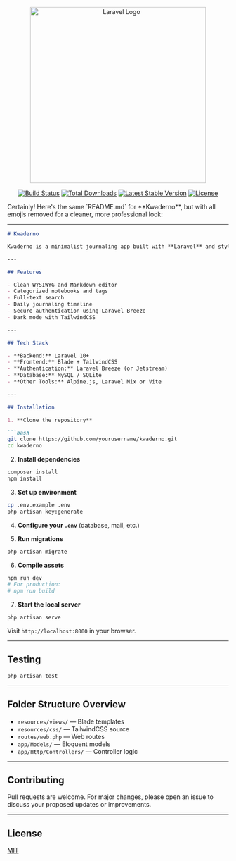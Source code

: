 <p align="center"><a href="https://laravel.com" target="_blank"><img src="https://raw.githubusercontent.com/laravel/art/master/logo-lockup/5%20SVG/2%20CMYK/1%20Full%20Color/laravel-logolockup-cmyk-red.svg" width="400" alt="Laravel Logo"></a></p>

<p align="center">
<a href="https://github.com/laravel/framework/actions"><img src="https://github.com/laravel/framework/workflows/tests/badge.svg" alt="Build Status"></a>
<a href="https://packagist.org/packages/laravel/framework"><img src="https://img.shields.io/packagist/dt/laravel/framework" alt="Total Downloads"></a>
<a href="https://packagist.org/packages/laravel/framework"><img src="https://img.shields.io/packagist/v/laravel/framework" alt="Latest Stable Version"></a>
<a href="https://packagist.org/packages/laravel/framework"><img src="https://img.shields.io/packagist/l/laravel/framework" alt="License"></a>
</p>Certainly! Here's the same `README.md` for **Kwaderno**, but with all emojis removed for a cleaner, more professional look:

---

````markdown
# Kwaderno

Kwaderno is a minimalist journaling app built with **Laravel** and styled with **TailwindCSS**. It provides a simple and elegant way to capture thoughts, organize notes, and reflect on your day — with a strong focus on privacy and usability.

---

## Features

- Clean WYSIWYG and Markdown editor  
- Categorized notebooks and tags  
- Full-text search  
- Daily journaling timeline  
- Secure authentication using Laravel Breeze  
- Dark mode with TailwindCSS

---

## Tech Stack

- **Backend:** Laravel 10+  
- **Frontend:** Blade + TailwindCSS  
- **Authentication:** Laravel Breeze (or Jetstream)  
- **Database:** MySQL / SQLite  
- **Other Tools:** Alpine.js, Laravel Mix or Vite

---

## Installation

1. **Clone the repository**

```bash
git clone https://github.com/yourusername/kwaderno.git
cd kwaderno
````

2. **Install dependencies**

```bash
composer install
npm install
```

3. **Set up environment**

```bash
cp .env.example .env
php artisan key:generate
```

4. **Configure your `.env`** (database, mail, etc.)

5. **Run migrations**

```bash
php artisan migrate
```

6. **Compile assets**

```bash
npm run dev
# For production:
# npm run build
```

7. **Start the local server**

```bash
php artisan serve
```

Visit `http://localhost:8000` in your browser.

---

## Testing

```bash
php artisan test
```

---

## Folder Structure Overview

* `resources/views/` — Blade templates
* `resources/css/` — TailwindCSS source
* `routes/web.php` — Web routes
* `app/Models/` — Eloquent models
* `app/Http/Controllers/` — Controller logic

---

## Contributing

Pull requests are welcome. For major changes, please open an issue to discuss your proposed updates or improvements.

---

## License

[MIT](LICENSE)

```